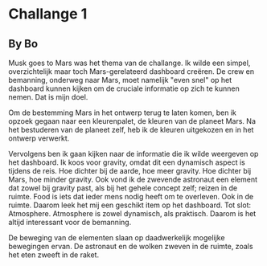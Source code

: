 # Challange 1

## By Bo

Musk goes to Mars was het thema van de challange. Ik wilde een simpel, overzichtelijk maar toch Mars-gerelateerd dashboard creëren. De crew en bemanning, onderweg naar Mars, moet namelijk "even snel" op het dashboard kunnen kijken om de cruciale informatie op zich te kunnen nemen. Dat is mijn doel.

Om de bestemming Mars in het ontwerp terug te laten komen, ben ik opzoek gegaan naar een kleurenpalet, de kleuren van de planeet Mars. Na het bestuderen van de planeet zelf, heb ik de kleuren uitgekozen en in het ontwerp verwerkt. 

Vervolgens ben ik gaan kijken naar de informatie die ik wilde weergeven op het dashboard. Ik koos voor gravity, omdat dit een dynamisch aspect is tijdens de reis. Hoe dichter bij de aarde, hoe meer gravity. Hoe dichter bij Mars, hoe minder gravity. Ook vond ik de zwevende astronaut een element dat zowel bij gravity past, als bij het gehele concept zelf; reizen in de ruimte.
Food is iets dat ieder mens nodig heeft om te overleven. Ook in de ruimte. Daarom leek het mij een geschikt item op het dashboard. 
Tot slot: Atmosphere. Atmosphere is zowel dynamisch, als praktisch. Daarom is het altijd interessant voor de bemanning. 

De beweging van de elementen slaan op daadwerkelijk mogelijke bewegingen ervan. De astronaut en de wolken zweven in de ruimte, zoals het eten zweeft in de raket.